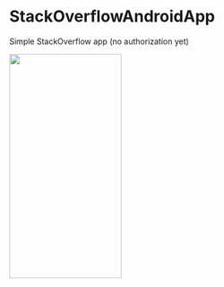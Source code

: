 # StackOverflowAndroidApp

Simple StackOverflow app (no authorization yet)

<img src="https://github.com/greficsmurf/repositoryAssets/blob/main/stackExchange/lastrelease.gif" width="200" height="400">
